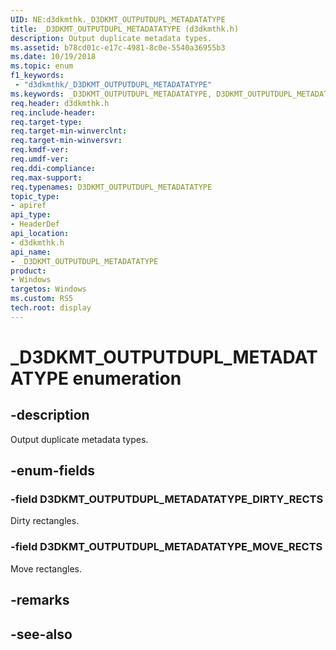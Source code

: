 ```yaml
---
UID: NE:d3dkmthk._D3DKMT_OUTPUTDUPL_METADATATYPE
title: _D3DKMT_OUTPUTDUPL_METADATATYPE (d3dkmthk.h)
description: Output duplicate metadata types.
ms.assetid: b78cd01c-e17c-4981-8c0e-5540a36955b3
ms.date: 10/19/2018
ms.topic: enum
f1_keywords:
 - "d3dkmthk/_D3DKMT_OUTPUTDUPL_METADATATYPE"
ms.keywords: _D3DKMT_OUTPUTDUPL_METADATATYPE, D3DKMT_OUTPUTDUPL_METADATATYPE, 
req.header: d3dkmthk.h
req.include-header:
req.target-type:
req.target-min-winverclnt:
req.target-min-winversvr:
req.kmdf-ver:
req.umdf-ver:
req.ddi-compliance:
req.max-support:
req.typenames: D3DKMT_OUTPUTDUPL_METADATATYPE
topic_type: 
- apiref
api_type: 
- HeaderDef
api_location: 
- d3dkmthk.h
api_name: 
- _D3DKMT_OUTPUTDUPL_METADATATYPE
product:
- Windows
targetos: Windows
ms.custom: RS5
tech.root: display
---
```


# _D3DKMT_OUTPUTDUPL_METADATATYPE enumeration

## -description

Output duplicate metadata types.

## -enum-fields

### -field D3DKMT_OUTPUTDUPL_METADATATYPE_DIRTY_RECTS 

Dirty rectangles.

### -field D3DKMT_OUTPUTDUPL_METADATATYPE_MOVE_RECTS 

Move rectangles.

## -remarks

## -see-also
